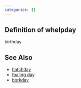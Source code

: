 ```yaml
---
categories: []
---
```


## Definition of whelpday

birthday

## See Also

- [hatchday](./hatchday)
- [foaling day](./foaling%20day)
- [borkday](./borkday)
